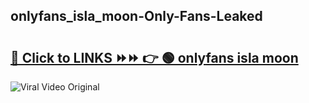 
 ## onlyfans_isla_moon-Only-Fans-Leaked

# <h2><a href="https://clipsfans.com/onlyfans_isla_moon&ref=git">🔗 Click to LINKS ⏩⏩ 👉 🟢 onlyfans isla moon </a></h2>

<a href="https://clipsfans.com/onlyfans_isla_moon&ref=git" rel="nofollow" data-target="animated-image.originalLink"><img src="https://i.ibb.co.com/xMMVF88/686577567.gif" alt="Viral Video Original" style="max-width: 100%; display: inline-block;" data-target="animated-image.originalImage"></a>
